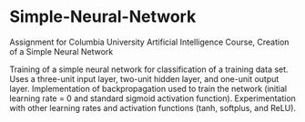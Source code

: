 # Simple-Neural-Network
Assignment for Columbia University Artificial Intelligence Course, Creation of a Simple Neural Network

Training of a simple neural network for classification of a training data set. Uses a three-unit input layer, two-unit hidden layer, and one-unit output layer. Implementation of backpropagation used to train the network (initial learning rate = 0 and standard sigmoid activation function). Experimentation with other learning rates and activation functions (tanh, softplus, and ReLU).
